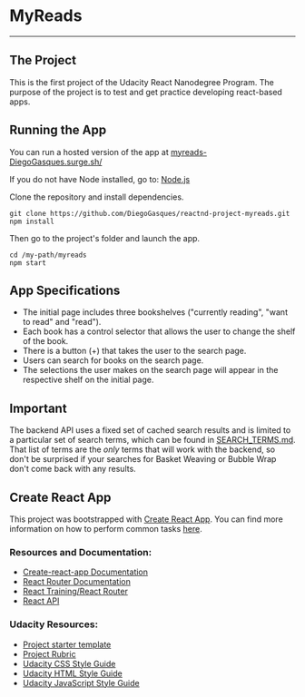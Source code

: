 # MyReads

---

## The Project

This is the first project of the Udacity React Nanodegree Program. The purpose of the project is to test and get practice developing react-based apps.

## Running the App

You can run a hosted version of the app at [myreads-DiegoGasques.surge.sh/](https://myreads-DiegoGasques.surge.sh/)

If you do not have Node installed, go to: [Node.js](https://nodejs.org/en/)

Clone the repository and install dependencies.

```
git clone https://github.com/DiegoGasques/reactnd-project-myreads.git
npm install
```

Then go to the project's folder and launch the app.

```
cd /my-path/myreads
npm start
```

## App Specifications

- The initial page includes three bookshelves ("currently reading", "want to read" and "read").
- Each book has a control selector that allows the user to change the shelf of the book.
- There is a button (+) that takes the user to the search page.
- Users can search for books on the search page.
- The selections the user makes on the search page will appear in the respective shelf on the initial page.

## Important

The backend API uses a fixed set of cached search results and is limited to a particular set of search terms, which can be found in [SEARCH_TERMS.md](SEARCH_TERMS.md). That list of terms are the _only_ terms that will work with the backend, so don't be surprised if your searches for Basket Weaving or Bubble Wrap don't come back with any results.

## Create React App

This project was bootstrapped with [Create React App](https://github.com/facebookincubator/create-react-app). You can find more information on how to perform common tasks [here](https://github.com/facebookincubator/create-react-app/blob/master/packages/react-scripts/template/README.md).

### Resources and Documentation:

- [Create-react-app Documentation](https://github.com/facebookincubator/create-react-app)
- [React Router Documentation](http://knowbody.github.io/react-router-docs/)
- [React Training/React Router](https://reacttraining.com/react-router/web/api/BrowserRouter)
- [React API](https://facebook.github.io/react/docs/react-api.html)

### Udacity Resources:

- [Project starter template](https://github.com/udacity/reactnd-project-myreads-starter)
- [Project Rubric](https://review.udacity.com/#!/rubrics/918/view)
- [Udacity CSS Style Guide](http://udacity.github.io/frontend-nanodegree-styleguide/css.html)
- [Udacity HTML Style Guide](http://udacity.github.io/frontend-nanodegree-styleguide/index.html)
- [Udacity JavaScript Style Guide](http://udacity.github.io/frontend-nanodegree-styleguide/javascript.html)
